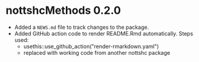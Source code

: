# nottshcMethods 0.2.0

* Added a `NEWS.md` file to track changes to the package.
* Added GitHub action code to render README.Rmd automatically. Steps used:
  - usethis::use_github_action("render-rmarkdown.yaml")
  - replaced with working code from another nottshc package

